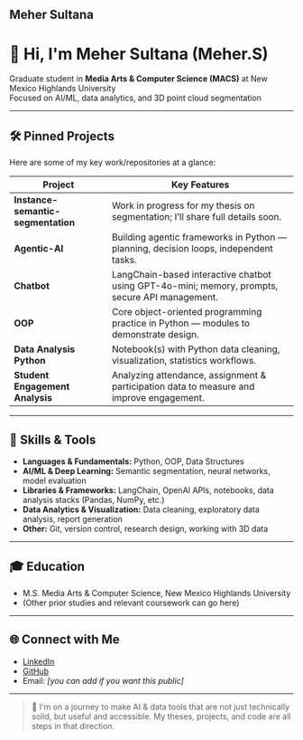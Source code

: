 ## Meher Sultana

# 👋 Hi, I'm Meher Sultana (Meher.S)

Graduate student in **Media Arts & Computer Science (MACS)** at New Mexico Highlands University  
Focused on AI/ML, data analytics, and 3D point cloud segmentation

---

## 🛠️ Pinned Projects

Here are some of my key work/repositories at a glance:

| Project | Key Features |
|---|---|
| **Instance-semantic-segmentation** | Work in progress for my thesis on segmentation; I’ll share full details soon. |
| **Agentic-AI** | Building agentic frameworks in Python — planning, decision loops, independent tasks. |
| **Chatbot** | LangChain-based interactive chatbot using GPT-4o-mini; memory, prompts, secure API management. |
| **OOP** | Core object-oriented programming practice in Python — modules to demonstrate design. |
| **Data Analysis Python** | Notebook(s) with Python data cleaning, visualization, statistics workflows. |
| **Student Engagement Analysis** | Analyzing attendance, assignment & participation data to measure and improve engagement. |

---

## 🧠 Skills & Tools

- **Languages & Fundamentals:** Python, OOP, Data Structures  
- **AI/ML & Deep Learning:** Semantic segmentation, neural networks, model evaluation  
- **Libraries & Frameworks:** LangChain, OpenAI APIs, notebooks, data analysis stacks (Pandas, NumPy, etc.)  
- **Data Analytics & Visualization:** Data cleaning, exploratory data analysis, report generation  
- **Other:** Git, version control, research design, working with 3D data

---

## 🎓 Education

- M.S. Media Arts & Computer Science, New Mexico Highlands University  
- (Other prior studies and relevant coursework can go here)

---

## 🌐 Connect with Me

- [LinkedIn](https://www.linkedin.com/in/meher-s-r46)  
- [GitHub](https://github.com/MeherSultana)  
- Email: *[you can add if you want this public]*

---

> 🚀 I'm on a journey to make AI & data tools that are not just technically solid, but useful and accessible. My theses, projects, and code are all steps in that direction.

